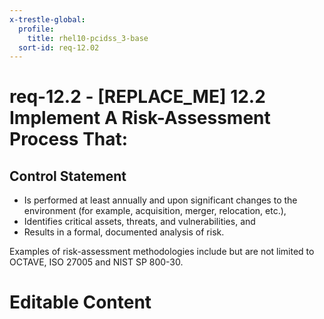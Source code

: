 ```yaml
---
x-trestle-global:
  profile:
    title: rhel10-pcidss_3-base
  sort-id: req-12.02
---
```


# req-12.2 - \[REPLACE_ME\] 12.2 Implement A Risk-Assessment Process That:

## Control Statement

* Is performed at least annually and upon significant changes
  to the environment (for example, acquisition, merger, relocation, etc.),
* Identifies critical assets, threats, and vulnerabilities, and
* Results in a formal, documented analysis of risk.

Examples of risk-assessment methodologies include but are not limited
to OCTAVE, ISO 27005 and NIST SP 800-30.

# Editable Content

<!-- Make additions and edits below -->
<!-- The above represents the contents of the control as received by the profile, prior to additions. -->
<!-- If the profile makes additions to the control, they will appear below. -->
<!-- The above markdown may not be edited but you may edit the content below, and/or introduce new additions to be made by the profile. -->
<!-- If there is a yaml header at the top, parameter values may be edited. Use --set-parameters to incorporate the changes during assembly. -->
<!-- The content here will then replace what is in the profile for this control, after running profile-assemble. -->
<!-- The current profile has no added parts for this control, but you may add new ones here. -->
<!-- Each addition must have a heading either of the form ## Control my_addition_name -->
<!-- or ## Part a. (where the a. refers to one of the control statement labels.) -->
<!-- "## Control" parts are new parts added after the statement part. -->
<!-- "## Part" parts are new parts added into the top-level statement part with that label. -->
<!-- Subparts may be added with nested hash levels of the form ### My Subpart Name -->
<!-- underneath the parent ## Control or ## Part being added -->
<!-- See https://oscal-compass.github.io/compliance-trestle/tutorials/ssp_profile_catalog_authoring/ssp_profile_catalog_authoring for guidance. -->
